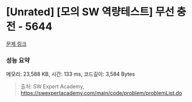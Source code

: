 # [Unrated] [모의 SW 역량테스트] 무선 충전 - 5644 

[문제 링크](https://swexpertacademy.com/main/code/problem/problemDetail.do?contestProbId=AWXRDL1aeugDFAUo) 

### 성능 요약

메모리: 23,588 KB, 시간: 133 ms, 코드길이: 3,584 Bytes



> 출처: SW Expert Academy, https://swexpertacademy.com/main/code/problem/problemList.do